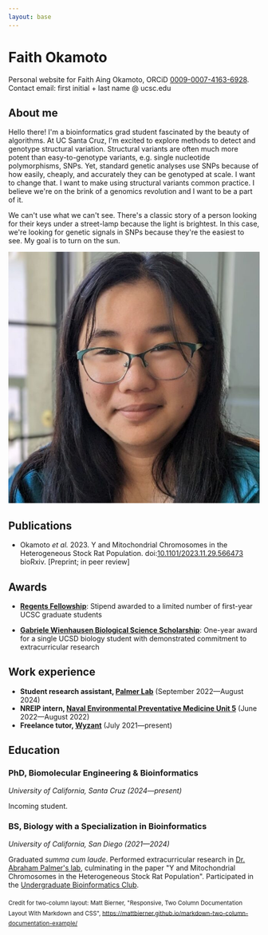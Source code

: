 ```yaml
---
layout: base
---
```


# Faith Okamoto

Personal website for Faith Aing Okamoto, ORCiD [0009-0007-4163-6928](https://orcid.org/0009-0007-4163-6928). Contact email: first initial + last name @ ucsc.edu

<div class="begin-two-col"></div>

## About me

Hello there! I'm a bioinformatics grad student fascinated by the beauty of algorithms. At UC Santa Cruz, I'm excited to explore methods to detect and genotype structural variation.  Structural variants are often much more potent than easy-to-genotype variants, e.g. single nucleotide polymorphisms, SNPs. Yet, standard genetic analyses use SNPs because of how easily, cheaply, and accurately they can be genotyped at scale. I want to change that. I want to make using structural variants common practice. I believe we're on the brink of a genomics revolution and I want to be a part of it.

We can't use what we can't see. There's a classic story of a person looking for their keys under a street-lamp because the light is brightest. In this case, we're looking for genetic signals in SNPs because they're the easiest to see. My goal is to turn on the sun.

![Headshot of Faith](/headshot.jpg)

<div class="end-two-col"></div>

## Publications

- Okamoto *et al.* 2023. Y and Mitochondrial Chromosomes in the Heterogeneous Stock Rat Population. doi:[10.1101/2023.11.29.566473](https://doi.org/10.1101/2023.11.29.566473) bioRxiv. [Preprint; in peer review]

## Awards

- [**Regents Fellowship**](https://graddiv.ucsc.edu/financial-aid/): Stipend awarded to a limited number of first-year UCSC graduate students

- [**Gabriele Wienhausen Biological Science Scholarship**](https://biology.ucsd.edu/education/undergrad/research/scholarships/wienhausen.html): One-year award for a single UCSD biology student with demonstrated commitment to extracurricular research

## Work experience

- **Student research assistant, [Palmer Lab](https://palmerlab.org/)** (September 2022—August 2024)
- **NREIP intern, [Naval Environmental Preventative Medicine Unit 5](https://www.med.navy.mil/Navy-and-Marine-Corps-Force-Health-Protection-Command/Field-Activities/Navy-Environmental-Preventive-Medicine-Unit-5/)** (June 2022—August 2022)
- **Freelance tutor, [Wyzant](https://www.wyzant.com/match/tutor/88491196)** (July 2021—present)

## Education

### PhD, Biomolecular Engineering & Bioinformatics

*University of California, Santa Cruz (2024—present)*

Incoming student.

### BS, Biology with a Specialization in Bioinformatics

*University of California, San Diego (2021—2024)*

Graduated *summa cum laude*. Performed extracurricular research in [Dr. Abraham Palmer's lab](https://palmerlab.org/), culminating in the paper "Y and Mitochondrial Chromosomes in the Heterogeneous Stock Rat Population". Participated in the [Undergraduate Bioinformatics Club](https://ubicucsd.github.io/).

<sub>Credit for two-column layout: Matt Bierner, "Responsive, Two Column Documentation Layout With Markdown and CSS", https://mattbierner.github.io/markdown-two-column-documentation-example/</sub>